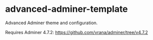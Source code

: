 # advanced-adminer-template
Advanced Adminer theme and configuration.

Requires Adminer 4.7.2: https://github.com/vrana/adminer/tree/v4.7.2

